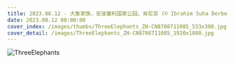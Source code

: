 ```yaml
---
title: 2023.08.12 - 大象家族，安波塞利国家公园，肯尼亚 (© Ibrahim Suha Derbent/Getty Images)
date: 2023.08.12 00:00:00
cover_index: /images/thumbs/ThreeElephants_ZH-CN8708711085_533x300.jpg
cover_detail: /images/ThreeElephants_ZH-CN8708711085_1920x1080.jpg
---
```


![ThreeElephants](/images/ThreeElephants_ZH-CN8708711085_1920x1080.jpg)
